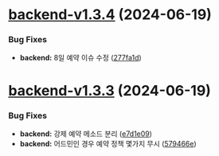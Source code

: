 # [backend-v1.3.4](https://github.com/slavest/slavseat/compare/backend@1.3.3...backend@1.3.4) (2024-06-19)


### Bug Fixes

* **backend:** 8일 예약 이슈 수정 ([277fa1d](https://github.com/slavest/slavseat/commit/277fa1da917f2504214499b250d89170e13c8101))

# [backend-v1.3.3](https://github.com/slavest/slavseat/compare/backend@1.3.2...backend@1.3.3) (2024-06-19)


### Bug Fixes

* **backend:** 강제 예약 메소드 분리 ([e7d1e09](https://github.com/slavest/slavseat/commit/e7d1e09784dfb6378abcbe1ef501a1cebe47458e))
* **backend:** 어드민인 경우 예약 정책 몇가지 무시 ([579466e](https://github.com/slavest/slavseat/commit/579466e3f132f15dfe081dae0d4778636705d655))
